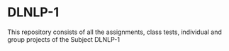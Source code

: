 # DLNLP-1
This repository consists of all the assignments, class tests, individual and group projects of the Subject DLNLP-1
